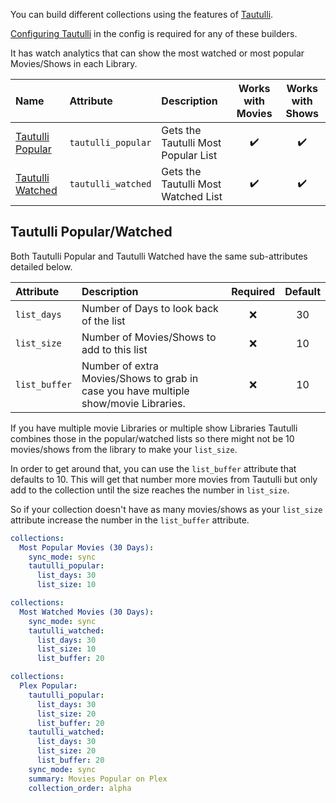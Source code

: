 You can build different collections using the features of [Tautulli](https://tautulli.com/).

[Configuring Tautulli](https://github.com/meisnate12/Plex-Meta-Manager/wiki/Tautulli-Attributes) in the config is required for any of these builders.

It has watch analytics that can show the most watched or most popular Movies/Shows in each Library.

| Name | Attribute | Description | Works with Movies | Works with Shows |
| :--- | :--- | :--- | :---: | :---: |
| [Tautulli Popular](#tautulli-popularwatched) | `tautulli_popular` | Gets the Tautulli Most Popular List | :heavy_check_mark: | :heavy_check_mark: |
| [Tautulli Watched](#tautulli-popularwatched) | `tautulli_watched` | Gets the Tautulli Most Watched List | :heavy_check_mark: | :heavy_check_mark: |

## Tautulli Popular/Watched
Both Tautulli Popular and Tautulli Watched have the same sub-attributes detailed below.

| Attribute | Description | Required | Default |
| :--- | :--- | :---: | :---: |
| `list_days` | Number of Days to look back of the list | :x: | 30 |
| `list_size` | Number of Movies/Shows to add to this list | :x: | 10 |
| `list_buffer` | Number of extra Movies/Shows to grab in case you have multiple show/movie Libraries. | :x: | 10 |

If you have multiple movie Libraries or multiple show Libraries Tautulli combines those in the popular/watched lists so there might not be 10 movies/shows from the library to make your `list_size`.

In order to get around that, you can use the `list_buffer` attribute that defaults to 10. This will get that number more movies from Tautulli but only add to the collection until the size reaches the number in `list_size`.

So if your collection doesn't have as many movies/shows as your `list_size` attribute increase the number in the `list_buffer` attribute.

```yaml
collections:
  Most Popular Movies (30 Days):
    sync_mode: sync
    tautulli_popular:
      list_days: 30
      list_size: 10
```
```yaml
collections:
  Most Watched Movies (30 Days):
    sync_mode: sync
    tautulli_watched:
      list_days: 30
      list_size: 10
      list_buffer: 20
```
```yaml
collections:
  Plex Popular:
    tautulli_popular:
      list_days: 30
      list_size: 20
      list_buffer: 20
    tautulli_watched:
      list_days: 30
      list_size: 20
      list_buffer: 20
    sync_mode: sync
    summary: Movies Popular on Plex
    collection_order: alpha
```
